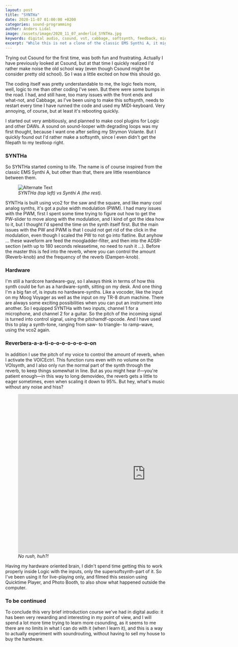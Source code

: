```yaml
---
layout: post
title: "SYNTHa"
date: 2020-11-07 01:00:00 +0200
categories: sound-programming
author: Anders Lidal
image: /assets/image/2020_11_07_anderlid_SYNTHa.jpg
keywords: digital audio, csound, vst, cabbage, softsynth, feedback, midi, kitten, music, analog, hardware
excerpt: "While this is not a clone of the classic EMS Synthi A, it might have a trick or two up it's sliders, this one to: A softsynth with hard features."
---
```


Trying out Csound for the first time, was both fun and frustrating. Actually I have previously looked at Csound, but at that time I quickly realized I'd rather make noise the old school way (even though Csound might be consider pretty old school). So I was a little excited on how this should go.

The coding itself was pretty understandable to me, the logic feels more, well, logic to me than other coding I've seen. But there were some bumps in the road. I had, and still have, too many issues with the front ends and what-not, and Cabbage, as I've been using to make this softsynth, needs to restart every time I have runned the code and used my MIDI-keyboard. Very annoying, of course, but at least it's rebooting quickly.

I started out very ambitiously, and planned to make cool plugins for Logic and other DAWs. A sound on sound-looper with degrading loops was my first thought, because I want one after selling my Strymon Volante. But I quickly found out I'd rather make a softsynth, since I even didn't get the filepath to my testloop right.

### SYNTHa
So SYNTHa started coming to life. The name is of course inspired from the classic EMS Synthi A, but other than that, there are little resemblance between them.
<figure style="float: auto">
   <img src="/assets/image/2020_11_07_anderlid_SYNTHa.jpg" alt="Alternate Text" title="Do you see the resemblance?" width="auto"/>
   <figcaption><i>SYNTHa (top left) vs Synthi A (the rest).</i></figcaption>
</figure>

SYNTHa is built using vco2 for the saw and the square, and like many cool analog synths, it's got a pulse width modulation (PWM). I had many issues with the PWM, first I spent some time trying to figure out how to get the PW-slider to move along with the modulation, and I kind of got the idea how to it, but I thought I'd spend the time on the synth itself first. But the main issues with the PW and PWM is that I could not get rid of the click in the modulation, even though I scaled the PW to not go into flatline.
But anyhow … these waveform are feed the moogladder-filter, and then into the ADSR-section (with up to 180 seconds releasetime, no need to rush it …). Before the master this is fed into the reverb, where you can control the amount (Reverb-knob) and the frequency of the reverb (Dampen-knob).

### Hardware
I'm still a hardcore hardware-guy, so I always think in terms of how this synth could be fun as a hardware-synth, sitting on my desk. And one thing I'm a big fan of, is inputs no hardware-synths. Like a vocoder, like the input on my Moog Voyager as well as the input on my TR-8 drum machine. There are always some exciting possibilities when you can put an instrument into another.
So I equipped SYNTHa with two inputs, channel 1 for a microphone, and channel 2 for a guitar. So the pitch of the incoming signal is turned into control signal, using the pitchamdf-opcode. And I have used this to play a synth-tone, ranging from saw- to triangle- to ramp-wave, using the vco2 again.

### Reverbera-a-a-ti-o-o-o-o-o-o-o-on
In addition I use the pitch of my voice to control the amount of reverb, when I activate the VOICEctrl. This function runs even with no volume on the VOIsynth, and I also only run the normal part of the synth through the reverb, to keep things somewhat in line. But as you might hear if—you're patient enough—in this way to long demovideo, the reverb gets a little to eager sometimes, even when scaling it down to 95%. But hey, what's music without any noise and hiss?


<figure style="float: none">
   <iframe src="https://www.uio.no/english/studies/programmes/SMC-master/blog/assets/video/2020_11_06_anderlid_syntha.mp4" width="800" height="500" frameborder="0" allowfullscreen></iframe>
   <figcaption><i>No rush, huh?!</i></figcaption>
</figure>

Having my hardware oriented brain, I didn't spend time getting this to work properly inside Logic with the inputs, only the supersoftsynth-part of it. So I've been using it for live-playing only, and filmed this session using Quicktime Player, and Photo Booth, to also show what happened outside the computer.

### To be continued
To conclude this very brief introduction course we've had in digital audio: it has been very rewarding and interesting in my point of view, and I will spend a lot more time trying to learn more csounding, as it seems to me there are no limits in what I can do with it (when I learn it), and this is a way to actually experiment with soundrouting, without having to sell my house to buy the hardware.
